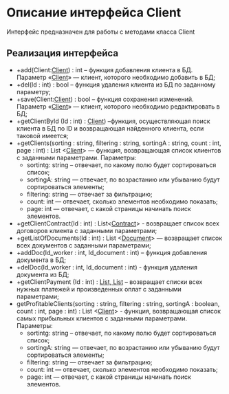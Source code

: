 # Описание интерфейса Client
Интерфейс предназначен для работы с методами класса Client

## Реализация интерфейса 
* +add(Client:[Client](https://github.com/AlinaYuryeva/RoomRental/blob/master/docs/Client.md "объект класса Client")) : int – функция добавления клиента в БД. Параметр «[Client](https://github.com/AlinaYuryeva/RoomRental/blob/master/docs/Client.md "объект класса Client")» — клиент, которого необходимо добавить в БД;
* +del(Id : int) : bool – функция удаления клиента из БД по заданному параметру;
* +save(Client:[Client](https://github.com/AlinaYuryeva/RoomRental/blob/master/docs/Client.md "объект класса Client")) : bool – функция сохранения изменений. Параметр «[Client](https://github.com/AlinaYuryeva/RoomRental/blob/master/docs/Client.md "объект класса Client")» — клиент, которого необходимо редактировать в БД;
* +getClientById (Id : int) : [Client](https://github.com/AlinaYuryeva/RoomRental/blob/master/docs/Client.md "объект класса Client")) –функция, осуществляющая поиск клиента в БД по ID и возвращающая найденного клиента, если таковой имеется;
* +getClients(sorting : string, filtering : string, sortingA : string, count : int, page : int) : List <[Client](https://github.com/AlinaYuryeva/RoomRental/blob/master/docs/Client.md "объект класса Client")> — функция, возвращающая список клиентов с заданными параметрами. 
Параметры: 
  * sortintg: string – отвечает, по какому полю будет сортироваться список;
  * sortingA: string — отвечает, по возрастанию или убыванию будут сортироваться элементы;
  * filtering: string — отвечает за фильтрацию;
  * count: int — отвечает, сколько элементов необходимо показать;
  * page: int — отвечает, с какой страницы начинать поиск элементов.
* +getClientContract(Id : int) : List<[Contract](https://github.com/AlinaYuryeva/RoomRental/blob/master/docs/Contract.md "объект класса Contract")> -  возвращает список всех договоров клиента c заданными параметрами;
* +getListOfDocuments(Id : int) : List <[Document](https://github.com/AlinaYuryeva/RoomRental/blob/master/docs/Document.md "объект класса Document")> — возвращает список всех документов c заданными параметрами;
* +addDoc(Id_worker : int, Id_document : int) – функция добавления документа в БД;
* +delDoc(Id_worker : int, Id_document : int) - функция удаления документа из БД;
* +getClientPayment (Id : int) : [List<Payment>, List<Payment>](https://github.com/AlinaYuryeva/RoomRental/blob/master/docs/Payment.md "объект класса Payment") – возвращает списки всех нужных платежей и произведенных оплат c заданными параметрами;
* getProfitableClients(sorting : string, filtering : string, sortingA : boolean, count : int, page : int) : List <[Client](https://github.com/AlinaYuryeva/RoomRental/blob/master/docs/Client.md "объект класса Client")> - функция, возвращающая список самых прибыльных клиентов с заданными параметрами. 
Параметры: 
  * sortintg: string – отвечает, по какому полю будет сортироваться список;
  * sortingA: string — отвечает, по возрастанию или убыванию будут сортироваться элементы;
  * filtering: string — отвечает за фильтрацию;
  * count: int — отвечает, сколько элементов необходимо показать;
  * page: int — отвечает, с какой страницы начинать поиск элементов.
